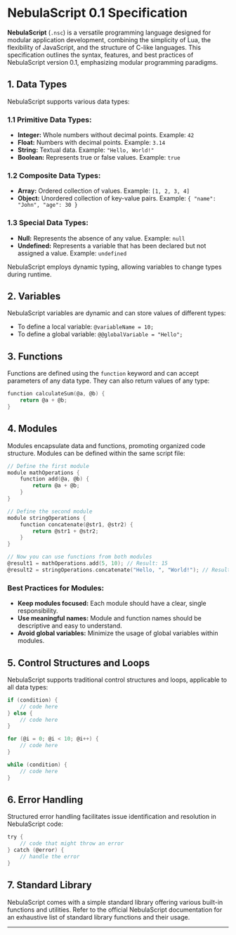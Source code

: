 # NebulaScript 0.1 Specification

**NebulaScript** (`.nsc`) is a versatile programming language designed for modular application development, combining the simplicity of Lua, the flexibility of JavaScript, and the structure of C-like languages. This specification outlines the syntax, features, and best practices of NebulaScript version 0.1, emphasizing modular programming paradigms.

## 1. **Data Types**

NebulaScript supports various data types:

### 1.1 **Primitive Data Types:**

- **Integer:** Whole numbers without decimal points. Example: `42`
- **Float:** Numbers with decimal points. Example: `3.14`
- **String:** Textual data. Example: `"Hello, World!"`
- **Boolean:** Represents true or false values. Example: `true`

### 1.2 **Composite Data Types:**

- **Array:** Ordered collection of values. Example: `[1, 2, 3, 4]`
- **Object:** Unordered collection of key-value pairs. Example: `{ "name": "John", "age": 30 }`

### 1.3 **Special Data Types:**

- **Null:** Represents the absence of any value. Example: `null`
- **Undefined:** Represents a variable that has been declared but not assigned a value. Example: `undefined`

NebulaScript employs dynamic typing, allowing variables to change types during runtime.

## 2. **Variables**

NebulaScript variables are dynamic and can store values of different types:

- To define a local variable: `@variableName = 10;`
- To define a global variable: `@@globalVariable = "Hello";`

## 3. **Functions**

Functions are defined using the `function` keyword and can accept parameters of any data type. They can also return values of any type:

```c
function calculateSum(@a, @b) {
    return @a + @b;
}
```

## 4. **Modules**

Modules encapsulate data and functions, promoting organized code structure. Modules can be defined within the same script file:

```c
// Define the first module
module mathOperations {
    function add(@a, @b) {
        return @a + @b;
    }
}

// Define the second module
module stringOperations {
    function concatenate(@str1, @str2) {
        return @str1 + @str2;
    }
}

// Now you can use functions from both modules
@result1 = mathOperations.add(5, 10); // Result: 15
@result2 = stringOperations.concatenate("Hello, ", "World!"); // Result: "Hello, World!"
```

### Best Practices for Modules:

- **Keep modules focused:** Each module should have a clear, single responsibility.
- **Use meaningful names:** Module and function names should be descriptive and easy to understand.
- **Avoid global variables:** Minimize the usage of global variables within modules.

## 5. **Control Structures and Loops**

NebulaScript supports traditional control structures and loops, applicable to all data types:

```c
if (condition) {
    // code here
} else {
    // code here
}

for (@i = 0; @i < 10; @i++) {
    // code here
}

while (condition) {
    // code here
}
```

## 6. **Error Handling**

Structured error handling facilitates issue identification and resolution in NebulaScript code:

```c
try {
    // code that might throw an error
} catch (@error) {
    // handle the error
}
```

## 7. **Standard Library**

NebulaScript comes with a simple standard library offering various built-in functions and utilities. Refer to the official NebulaScript documentation for an exhaustive list of standard library functions and their usage.

---
